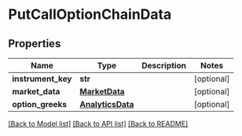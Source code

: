 # PutCallOptionChainData

## Properties
Name | Type | Description | Notes
------------ | ------------- | ------------- | -------------
**instrument_key** | **str** |  | [optional] 
**market_data** | [**MarketData**](MarketData.md) |  | [optional] 
**option_greeks** | [**AnalyticsData**](AnalyticsData.md) |  | [optional] 

[[Back to Model list]](../README.md#documentation-for-models) [[Back to API list]](../README.md#documentation-for-api-endpoints) [[Back to README]](../README.md)

